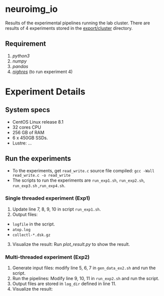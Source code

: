 # neuroimg_io
Results of the experimental pipelines running the lab cluster.
There are results of 4 experiments stored in the [export/cluster](export/cluster/) directory.
    
## Requirement
1. *python3*
2. *numpy*
3. *pandas*
4. [*nighres*](https://nighres.readthedocs.io/en/latest/) (to run experiment 4)

# Experiment Details
## System specs
- CentOS Linux release 8.1
- 32 cores CPU
- 256 GB of RAM
- 6 x 450GB SSDs.
- Lustre: ...

## Run the experiments
- To the experiments, get `read_write.c` source file compiled: `gcc -Wall read_write.c -o read_write`
- The scripts to run the experiments are `run_exp1.sh`, `run_exp2.sh`, `run_exp3.sh` ,`run_exp4.sh`.

### Single threaded experiment (Exp1)
1. Update line 7, 8, 9, 10 in script `run_exp1.sh`.
2. Output files:
- `logfile` in the script.
- `atop.log`
- `collectl-*.dsk.gz`
3. Visualize the result: Run *plot_result.py* to show the result.

### Multi-threaded experiment (Exp2)
1. Generate input files: modify line 5, 6, 7 in `gen_data_ex2.sh` and run the script.
2. Run the pipelines: Modify line 9, 10, 11 in `run_exp2.sh` and run the script.
3. Output files are stored in `log_dir` defined in line 11.
4. Visualize the result: 
